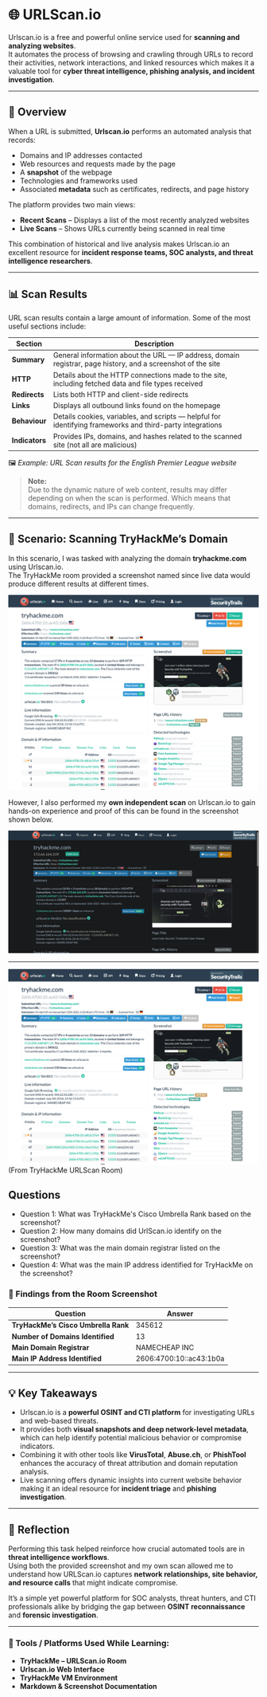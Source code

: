 # 🌐 URLScan.io

Urlscan.io is a free and powerful online service used for **scanning and analyzing websites**.  
It automates the process of browsing and crawling through URLs to record their activities, network interactions, and linked resources which makes it a valuable tool for **cyber threat intelligence, phishing analysis, and incident investigation**.

---

## 🧩 Overview

When a URL is submitted, **Urlscan.io** performs an automated analysis that records:

- Domains and IP addresses contacted  
- Web resources and requests made by the page  
- A **snapshot** of the webpage  
- Technologies and frameworks used  
- Associated **metadata** such as certificates, redirects, and page history  

The platform provides two main views:

- **Recent Scans** – Displays a list of the most recently analyzed websites  
- **Live Scans** – Shows URLs currently being scanned in real time  

This combination of historical and live analysis makes Urlscan.io an excellent resource for **incident response teams, SOC analysts, and threat intelligence researchers**.

---

## 📊 Scan Results

URL scan results contain a large amount of information. Some of the most useful sections include:

| Section | Description |
|----------|--------------|
| **Summary** | General information about the URL — IP address, domain registrar, page history, and a screenshot of the site |
| **HTTP** | Details about the HTTP connections made to the site, including fetched data and file types received |
| **Redirects** | Lists both HTTP and client-side redirects |
| **Links** | Displays all outbound links found on the homepage |
| **Behaviour** | Details cookies, variables, and scripts — helpful for identifying frameworks and third-party integrations |
| **Indicators** | Provides IPs, domains, and hashes related to the scanned site (not all are malicious) |

🖼️ *Example: URL Scan results for the English Premier League website*

> **Note:**  
> Due to the dynamic nature of web content, results may differ depending on when the scan is performed. Which means that domains, redirects, and IPs can change frequently.

---

## 🧠 Scenario: Scanning TryHackMe’s Domain

In this scenario, I was tasked with analyzing the domain **tryhackme.com** using Urlscan.io.  
The TryHackMe room provided a screenshot named since live data would produce different results at different times.  

![TryHackMe URLScan Results (Room Screenshot)](./screenshots/URL1.png)

However, I also performed my **own independent scan** on Urlscan.io to gain hands-on experience and proof of this can be found in the screenshot shown below.

![My Own TryHackMe URLScan Search](./screenshots/URL2.png)

---

![TryHackMe Room Screenshot](./screenshots/URLScan3.png)
(From TryHackMe URLScan Room)

## Questions

- Question 1: What was TryHackMe's Cisco Umbrella Rank based on the screenshot?
- Question 2: How many domains did UrlScan.io identify on the screenshot?
- Question 3: What was the main domain registrar listed on the screenshot?
- Question 4: What was the main IP address identified for TryHackMe on the screenshot?


### 🧾 Findings from the Room Screenshot
| Question | Answer |
|-----------|---------|
| **TryHackMe’s Cisco Umbrella Rank** | 345612 |
| **Number of Domains Identified** | 13 |
| **Main Domain Registrar** | NAMECHEAP INC |
| **Main IP Address Identified** | 2606:4700:10::ac43:1b0a |

---

## 💡 Key Takeaways

- Urlscan.io is a **powerful OSINT and CTI platform** for investigating URLs and web-based threats.  
- It provides both **visual snapshots and deep network-level metadata**, which can help identify potential malicious behavior or compromise indicators.  
- Combining it with other tools like **VirusTotal**, **Abuse.ch**, or **PhishTool** enhances the accuracy of threat attribution and domain reputation analysis.  
- Live scanning offers dynamic insights into current website behavior making it an ideal resource for **incident triage** and **phishing investigation**.

---

## 🧠 Reflection

Performing this task helped reinforce how crucial automated tools are in **threat intelligence workflows**.  
Using both the provided screenshot and my own scan allowed me to understand how URLScan.io captures **network relationships, site behavior, and resource calls** that might indicate compromise.

It’s a simple yet powerful platform for SOC analysts, threat hunters, and CTI professionals alike by bridging the gap between **OSINT reconnaissance** and **forensic investigation**.

---

### 🧰 Tools / Platforms Used While Learning:
- **TryHackMe – URLScan.io Room**  
- **Urlscan.io Web Interface**  
- **TryHackMe VM Environment**  
- **Markdown & Screenshot Documentation**

